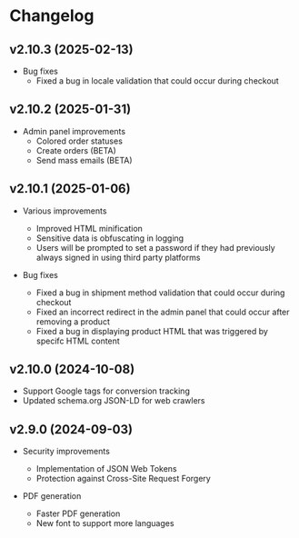 # Changelog

## v2.10.3 (2025-02-13)

- Bug fixes
  - Fixed a bug in locale validation that could occur during checkout

## v2.10.2 (2025-01-31)

- Admin panel improvements
  - Colored order statuses
  - Create orders (BETA)
  - Send mass emails (BETA)

## v2.10.1 (2025-01-06)

- Various improvements
  - Improved HTML minification
  - Sensitive data is obfuscating in logging
  - Users will be prompted to set a password if they had previously always signed in using third party platforms

- Bug fixes
  - Fixed a bug in shipment method validation that could occur during checkout
  - Fixed an incorrect redirect in the admin panel that could occur after removing a product
  - Fixed a bug in displaying product HTML that was triggered by specifc HTML content

## v2.10.0 (2024-10-08)

- Support Google tags for conversion tracking
- Updated schema.org JSON-LD for web crawlers

## v2.9.0 (2024-09-03)

- Security improvements
  - Implementation of JSON Web Tokens
  - Protection against Cross-Site Request Forgery

- PDF generation
  - Faster PDF generation
  - New font to support more languages
